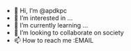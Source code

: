- 👋 Hi, I’m @apdkpc
- 👀 I’m interested in ...
- 🌱 I’m currently learning ...
- 💞️ I’m looking to collaborate on society
- 📫 How to reach me  :EMAIL

<!---
apdkpc/apdkpc is a ✨ special ✨ repository because its `README.md` (this file) appears on your GitHub profile.
You can click the Preview link to take a look at your changes.
--->
